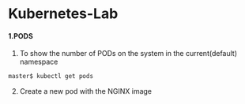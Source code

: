 # Kubernetes-Lab

#### 1.PODS
1. To show the number of PODs on the system in the current(default) namespace
```bash
master$ kubectl get pods
```
2. Create a new pod with the NGINX image
